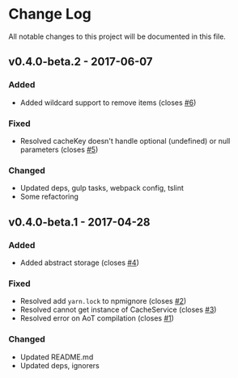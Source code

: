 # Change Log
All notable changes to this project will be documented in this file.

## v0.4.0-beta.2 - 2017-06-07
### Added
- Added wildcard support to remove items (closes [#6](https://github.com/ngx-cache/core/issues/6))

### Fixed
- Resolved cacheKey doesn't handle optional (undefined) or null parameters (closes [#5](https://github.com/ngx-cache/core/issues/5))

### Changed
- Updated deps, gulp tasks, webpack config, tslint
- Some refactoring

## v0.4.0-beta.1 - 2017-04-28
### Added
- Added abstract storage (closes [#4](https://github.com/ngx-cache/core/issues/4))

### Fixed
- Resolved add `yarn.lock` to npmignore (closes [#2](https://github.com/ngx-cache/core/issues/2))
- Resolved cannot get instance of CacheService (closes [#3](https://github.com/ngx-cache/core/issues/3))
- Resolved error on AoT compilation (closes [#1](https://github.com/ngx-cache/core/issues/1))

### Changed
- Updated README.md
- Updated deps, ignorers
